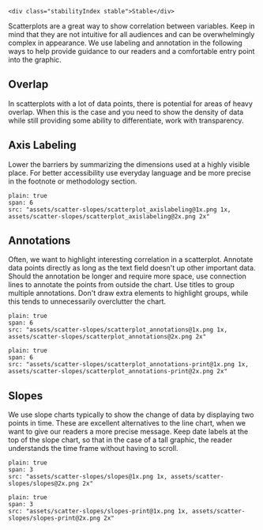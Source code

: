 ```html|span-1,no-source,plain
<div class="stabilityIndex stable">Stable</div>
```
Scatterplots are a great way to show correlation between variables. Keep in mind that they are not intuitive for all audiences and can be overwhelmingly complex in appearance. We use labeling and annotation in the following ways to help provide guidance to our readers and a comfortable entry point into the graphic.

## Overlap
In scatterplots with a lot of data points, there is potential for areas of heavy overlap. When this is the case and you need to show the density of data while still providing some ability to differentiate, work with transparency.

## Axis Labeling
Lower the barriers by summarizing the dimensions used at a highly visible place. For better accessibility use everyday language and be more precise in the footnote or methodology section.

```image
plain: true
span: 6
src: "assets/scatter-slopes/scatterplot_axislabeling@1x.png 1x, assets/scatter-slopes/scatterplot_axislabeling@2x.png 2x"
```

## Annotations
Often, we want to highlight interesting correlation in a scatterplot. Annotate data points directly as long as the text field doesn't up other important data. Should the annotation be longer and require more space, use connection lines to annotate the points from outside the chart. Use titles to group multiple annotations. Don't draw extra elements to highlight groups, while this tends to unnecessarily overclutter the chart.

```image
plain: true
span: 6
src: "assets/scatter-slopes/scatterplot_annotations@1x.png 1x, assets/scatter-slopes/scatterplot_annotations@2x.png 2x"
```

```image
plain: true
span: 6
src: "assets/scatter-slopes/scatterplot_annotations-print@1x.png 1x, assets/scatter-slopes/scatterplot_annotations-print@2x.png 2x"
```

## Slopes
We use slope charts typically to show the change of data by displaying two points in time. These are excellent alternatives to the line chart, when we want to give our readers a more precise message. Keep date labels at the top of the slope chart, so that in the case of a tall graphic, the reader understands the time frame without having to scroll.

```image
plain: true
span: 3
src: "assets/scatter-slopes/slopes@1x.png 1x, assets/scatter-slopes/slopes@2x.png 2x"
```

```image
plain: true
span: 3
src: "assets/scatter-slopes/slopes-print@1x.png 1x, assets/scatter-slopes/slopes-print@2x.png 2x"
```
